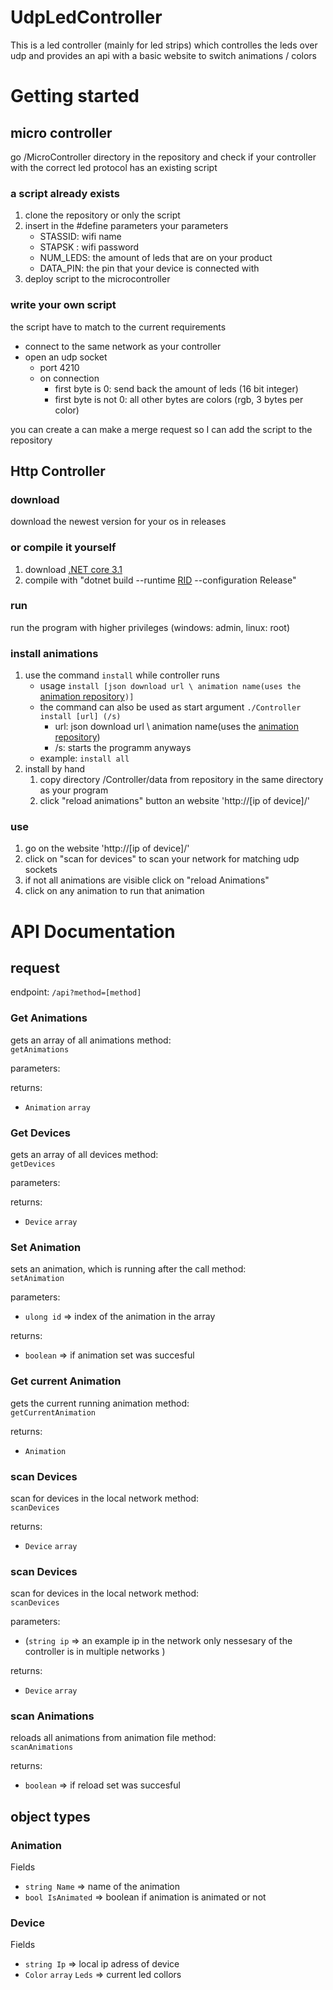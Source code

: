 # UdpLedController
This is a led controller (mainly for led strips) which controlles the leds over udp and provides an api with a basic website to switch animations / colors

# Getting started
## micro controller
go /MicroController directory in the repository and check if your controller with the correct led protocol has an existing script

### a script already exists
1. clone the repository or only the script
2. insert in the #define parameters your parameters
   - STASSID: wifi name
   - STAPSK : wifi password
   - NUM_LEDS: the amount of leds that are on your product
   - DATA_PIN: the pin that your device is connected with
3. deploy script to the microcontroller

### write your own script
the script have to match to the current requirements
- connect to the same network as your controller
- open an udp socket
  - port 4210
  - on connection
    - first byte is 0: send back the amount of leds (16 bit integer)
    - first byte is not 0: all other bytes are colors (rgb, 3 bytes per color)

you can create a can make a merge request so I can add the script to the repository

## Http Controller

### download
download the newest version for your os in releases

### or compile it yourself
1. download [.NET core 3.1](https://dotnet.microsoft.com/download/dotnet-core/3.1)
2. compile with "dotnet build --runtime [RID](https://docs.microsoft.com/en-us/dotnet/core/rid-catalog) --configuration Release"

### run
run the program with higher privileges (windows: admin, linux: root)

### install animations
1. use the command `install` while controller runs
    - usage `install [json download url \ animation name(uses the `[animation repository](https://github.com/yannikHoeflich/LedAnimations)`)]`
    - the command can also be used as start argument `./Controller install [url] (/s)`
      - url: json download url \ animation name(uses the [animation repository](https://github.com/yannikHoeflich/LedAnimations))
      - /s: starts the programm anyways
    - example: `install all`
2. install by hand
   1. copy directory /Controller/data from repository in the same directory as your program
   2. click "reload animations" button an website 'http://[ip of device]/'

### use
1. go on the website 'http://[ip of device]/'
2. click on "scan for devices" to scan your network for matching udp sockets
3. if not all animations are visible click on "reload Animations"
4. click on any animation to run that animation


# API Documentation

## request
endpoint: `/api?method=[method]`
### Get Animations
gets an array of all animations
method:  
`getAnimations`  

parameters:

returns:  
- `Animation` `array`

### Get Devices
gets an array of all devices
method:  
`getDevices`  

parameters:

returns:  
- `Device` `array`

### Set Animation
sets an animation, which is running after the call
method:  
`setAnimation`  

parameters:
- `ulong id` => index of the animation in the array

returns:  
- `boolean` => if animation set was succesful

### Get current Animation
gets the current running animation
method:  
`getCurrentAnimation`  

returns:  
- `Animation`
  
### scan Devices
scan for devices in the local network
method:  
`scanDevices`  

returns:  
- `Device` `array`

### scan Devices
scan for devices in the local network
method:  
`scanDevices`  

parameters:
- (`string ip` => an example ip in the network only nessesary of the controller is in multiple networks  )

returns:  
- `Device` `array`

### scan Animations
reloads all animations from animation file
method:  
`scanAnimations`  

returns:  
- `boolean` => if reload set was succesful
 

## object types

### Animation
Fields
- `string Name` => name of the animation
- `bool IsAnimated` => boolean if animation is animated or not

### Device
Fields
- `string Ip` => local ip adress of device
- `Color` `array` `Leds` => current led collors